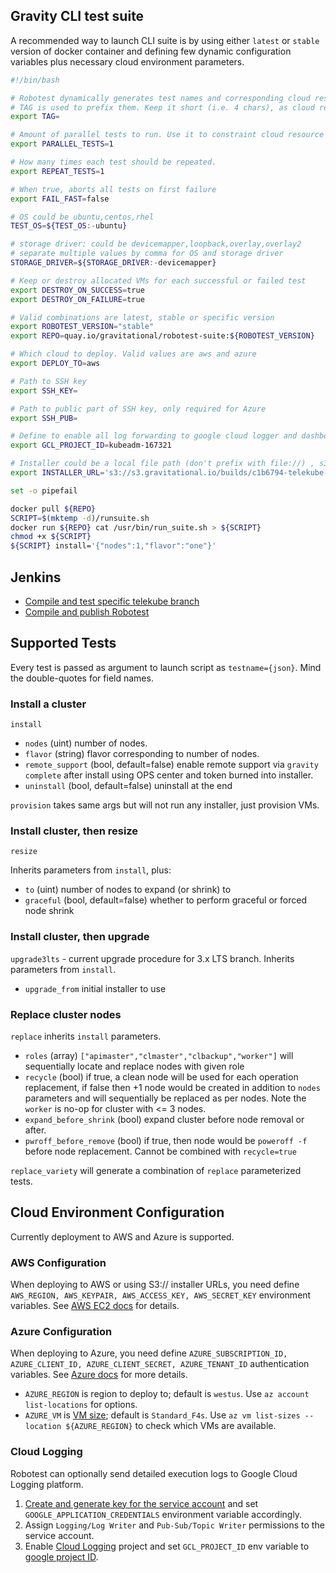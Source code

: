 ## Gravity CLI test suite

A recommended way to launch CLI suite is by using either `latest` or `stable` version of docker container 
and defining few dynamic configuration variables plus necessary cloud environment parameters. 

```bash
#!/bin/bash

# Robotest dynamically generates test names and corresponding cloud resource groups 
# TAG is used to prefix them. Keep it short (i.e. 4 chars), as cloud resource groups have length limits
export TAG=

# Amount of parallel tests to run. Use it to constraint cloud resource usage to avoid hitting quota.
export PARALLEL_TESTS=1

# How many times each test should be repeated. 
export REPEAT_TESTS=1

# When true, aborts all tests on first failure
export FAIL_FAST=false 

# OS could be ubuntu,centos,rhel 
TEST_OS=${TEST_OS:-ubuntu}

# storage driver: could be devicemapper,loopback,overlay,overlay2 
# separate multiple values by comma for OS and storage driver
STORAGE_DRIVER=${STORAGE_DRIVER:-devicemapper}

# Keep or destroy allocated VMs for each successful or failed test
export DESTROY_ON_SUCCESS=true
export DESTROY_ON_FAILURE=true

# Valid combinations are latest, stable or specific version 
export ROBOTEST_VERSION="stable"
export REPO=quay.io/gravitational/robotest-suite:${ROBOTEST_VERSION}

# Which cloud to deploy. Valid values are aws and azure
export DEPLOY_TO=aws

# Path to SSH key 
export SSH_KEY=

# Path to public part of SSH key, only required for Azure
export SSH_PUB=

# Define to enable all log forwarding to google cloud logger and dashboard
export GCL_PROJECT_ID=kubeadm-167321

# Installer could be a local file path (don't prefix with file://) , s3:// or http(s):// URL
export INSTALLER_URL='s3://s3.gravitational.io/builds/c1b6794-telekube-3.56.4-installer.tar'

set -o pipefail

docker pull ${REPO}
SCRIPT=$(mktemp -d)/runsuite.sh
docker run ${REPO} cat /usr/bin/run_suite.sh > ${SCRIPT}
chmod +x ${SCRIPT}
${SCRIPT} install='{"nodes":1,"flavor":"one"}'

```

## Jenkins

* [Compile and test specific telekube branch](https://jenkins.gravitational.io/view/robotest/job/robotest-run/)
* [Compile and publish Robotest](https://jenkins.gravitational.io/view/robotest/job/Robotest-publish/)

## Supported Tests
Every test is passed as argument to launch script as `testname={json}`. Mind the double-quotes for field names.

### Install a cluster

`install`

* `nodes` (uint) number of nodes.
* `flavor` (string) flavor corresponding to number of nodes.
* `remote_support` (bool, default=false) enable remote support via `gravity complete` after install using OPS center and token burned into installer.
* `uninstall` (bool, default=false) uninstall at the end

`provision` takes same args but will not run any installer, just provision VMs. 

### Install cluster, then resize

`resize` 

Inherits parameters from `install`, plus:

* `to` (uint) number of nodes to expand (or shrink) to
* `graceful` (bool, default=false) whether to perform graceful or forced node shrink

### Install cluster, then upgrade

`upgrade3lts` - current upgrade procedure for 3.x LTS branch. Inherits parameters from `install`. 

* `upgrade_from` initial installer to use

### Replace cluster nodes

`replace` inherits `install` parameters. 

* `roles` (array) `["apimaster","clmaster","clbackup","worker"]` will sequentially locate and replace nodes with given role
* `recycle` (bool) if true, a clean node will be used for each operation replacement, if false then +1 node would be created in addition to `nodes` parameters and will sequentially be replaced as per nodes. Note the `worker` is no-op for cluster with <= 3 nodes.
* `expand_before_shrink` (bool) expand cluster before node removal or after. 
* `pwroff_before_remove` (bool) if true, then node would be `poweroff -f` before node replacement. Cannot be combined with `recycle=true`

`replace_variety` will generate a combination of `replace` parameterized tests.

## Cloud Environment Configuration

Currently deployment to AWS and Azure is supported. 

### AWS Configuration

When deploying to AWS or using S3:// installer URLs, you need define `AWS_REGION, AWS_KEYPAIR, AWS_ACCESS_KEY, AWS_SECRET_KEY` environment variables. See [AWS EC2 docs](http://docs.aws.amazon.com/general/latest/gr/managing-aws-access-keys.html) for details.

### Azure Configuration
When deploying to Azure, you need define `AZURE_SUBSCRIPTION_ID, AZURE_CLIENT_ID, AZURE_CLIENT_SECRET, AZURE_TENANT_ID` authentication variables. See [Azure docs](https://docs.microsoft.com/en-us/azure/azure-resource-manager/resource-group-create-service-principal-portal) for more details. 

* `AZURE_REGION` is region to deploy to; default is `westus`. Use `az account list-locations` for options.
* `AZURE_VM` is [VM size](https://docs.microsoft.com/en-us/azure/virtual-machines/linux/sizes); default is `Standard_F4s`. Use `az vm list-sizes --location ${AZURE_REGION}` to check which VMs are available.

### Cloud Logging
Robotest can optionally send detailed execution logs to Google Cloud Logging platform.

1. [Create and generate key for the service account](https://cloud.google.com/docs/authentication/getting-started) and set `GOOGLE_APPLICATION_CREDENTIALS` environment variable accordingly.
2. Assign `Logging/Log Writer` and `Pub-Sub/Topic Writer` permissions to the service account.
3. Enable [Cloud Logging](https://console.cloud.google.com/logs/viewer) project and set `GCL_PROJECT_ID` env variable to [google project ID](https://console.cloud.google.com/iam-admin/settings/project).
